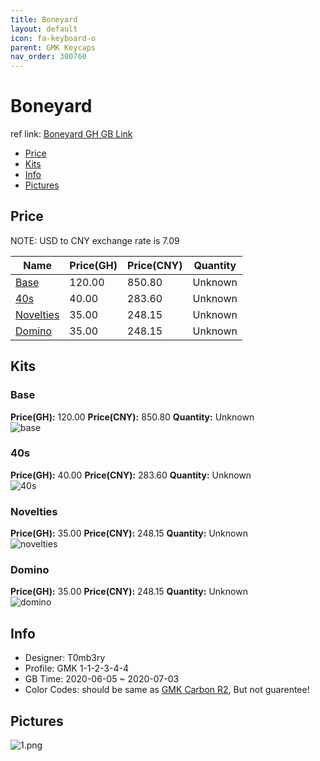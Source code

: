 ```yaml
---
title: Boneyard 
layout: default
icon: fa-keyboard-o
parent: GMK Keycaps
nav_order: 300760
---
```


# Boneyard 

ref link: [Boneyard GH GB Link](https://geekhack.org/index.php?topic=106798.0)  
* [Price](#price)  
* [Kits](#kits)  
* [Info](#info)  
* [Pictures](#pictures)  


## Price  

NOTE: USD to CNY exchange rate is 7.09

| Name          | Price(GH)    |  Price(CNY) | Quantity |
| ------------- | ------------ |  ---------- | -------- |
|[Base](#base)|120.00|850.80|Unknown|
|[40s](#40s)|40.00|283.60|Unknown|
|[Novelties](#novelties)|35.00|248.15|Unknown|
|[Domino](#domino)|35.00|248.15|Unknown|


## Kits  
### Base  
**Price(GH):** 120.00    **Price(CNY):** 850.80    **Quantity:** Unknown  
<img src="{{ 'assets/images/gmk-keycaps/boneyard/kits_pics/base.png' | relative_url }}" alt="base" class="image featured">

### 40s  
**Price(GH):** 40.00    **Price(CNY):** 283.60    **Quantity:** Unknown  
<img src="{{ 'assets/images/gmk-keycaps/boneyard/kits_pics/40s.png' | relative_url }}" alt="40s" class="image featured">

### Novelties  
**Price(GH):** 35.00    **Price(CNY):** 248.15    **Quantity:** Unknown  
<img src="{{ 'assets/images/gmk-keycaps/boneyard/kits_pics/novelties.png' | relative_url }}" alt="novelties" class="image featured">

### Domino  
**Price(GH):** 35.00    **Price(CNY):** 248.15    **Quantity:** Unknown  
<img src="{{ 'assets/images/gmk-keycaps/boneyard/kits_pics/domino.png' | relative_url }}" alt="domino" class="image featured">


## Info  
* Designer: T0mb3ry  
* Profile: GMK 1-1-2-3-4-4  
* GB Time: 2020-06-05 ~ 2020-07-03  
* Color Codes: should be same as [GMK Carbon R2](https://matrixzj.github.io/docs/gmk-keycaps/Carbon-R2/), But not guarentee!    


## Pictures  
<img src="{{ 'assets/images/gmk-keycaps/boneyard/rendering_pics/1.png' | relative_url }}" alt="1.png" class="image featured">
